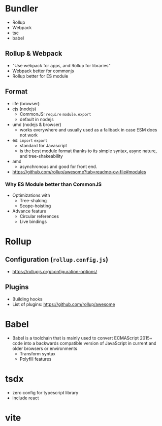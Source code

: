 # Bundler

- Rollup
- Webpack
- tsc
- babel

## Rollup & Webpack

- "Use webpack for apps, and Rollup for libraries"
- Webpack better for commonjs
- Rollup better for ES module

## Format

- iife (browser)
- cjs (nodejs)
  - CommonJS: `require` `module.export`
  - default in nodejs
- umd (nodejs & browser)
  - works everywhere and usually used as a fallback in case ESM does not work
- es: `import` `export`
  - standard for Javascript
  - is the best module format thanks to its simple syntax, async nature, and tree-shakeability
- amd
  - asynchronous and good for front end.
- https://github.com/rollup/awesome?tab=readme-ov-file#modules

### Why ES Module better than CommonJS

- Optimizations with
  - Tree-shaking
  - Scope-hoisting
- Advance feature
  - Circular references
  - Live bindings

# Rollup

## Configuration (`rollup.config.js`)

- https://rollupjs.org/configuration-options/

## Plugins

- Building hooks
- List of plugins: https://github.com/rollup/awesome

# Babel

- Babel is a toolchain that is mainly used to convert ECMAScript 2015+ code into a backwards compatible version of JavaScript in current and older browsers or environments
  - Transform syntax
  - Polyfill features

# tsdx

- zero config for typescript library
- include react

# vite
